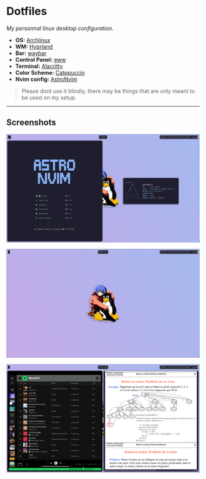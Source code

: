 # Dotfiles

*My personnal linux desktop configuration.*

- **OS:** [Archlinux](https://archlinux.org) 
- **WM:** [Hyprland](https://github.com/hyprwm/Hyprland)
- **Bar:** [waybar](https://github.com/Alexays/Waybar)
- **Control Panel:** [eww](https://github.com/elkowar/eww)
- **Terminal:** [Alacritty](https://github.com/alacritty/alacritty)
- **Color Scheme:** [Catppuccin](https://github.com/catppuccin/catppuccin)
- **Nvim config:** [AstroNvim](https://astronvim.com/)

> Please dont use it blindly, there may be things that are only meant to be used on my setup.

---

## Screenshots

![screenshot1](screenshot1.png)

![screenshot2](screenshot2.png)

![screenshot3](screenshot3.png)

